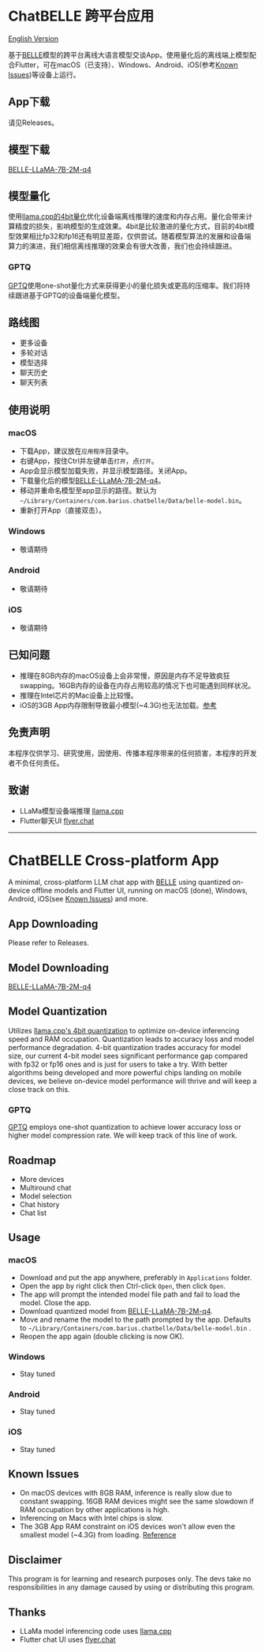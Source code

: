 # ChatBELLE 跨平台应用

[English Version](#ChatBelle-Cross-platform-Native-App)

基于[BELLE](https://github.com/LianjiaTech/BELLE)模型的跨平台离线大语言模型交谈App。使用量化后的离线端上模型配合Flutter，可在macOS（已支持）、Windows、Android、iOS(参考[Known Issues](#known-issues))等设备上运行。


## App下载
请见Releases。


## 模型下载
[BELLE-LLaMA-7B-2M-q4](https://huggingface.co/BelleGroup/BELLE-LLaMA-7B-2M-q4/resolve/main/belle-model.bin)


## 模型量化
使用[llama.cpp的4bit量化](https://github.com/ggerganov/llama.cpp)优化设备端离线推理的速度和内存占用。量化会带来计算精度的损失，影响模型的生成效果。4bit是比较激进的量化方式，目前的4bit模型效果相比fp32和fp16还有明显差距，仅供尝试。随着模型算法的发展和设备端算力的演进，我们相信离线推理的效果会有很大改善，我们也会持续跟进。

### GPTQ
[GPTQ](https://github.com/IST-DASLab/gptq)使用one-shot量化方式来获得更小的量化损失或更高的压缩率。我们将持续跟进基于GPTQ的设备端量化模型。


## 路线图
* 更多设备
* 多轮对话
* 模型选择
* 聊天历史
* 聊天列表


## 使用说明

### macOS
* 下载App，建议放在`应用程序`目录中。
* 右键App，按住Ctrl并左键单击`打开`，点`打开`。
* App会显示模型加载失败，并显示模型路径。关闭App。
* 下载量化后的模型[BELLE-LLaMA-7B-2M-q4](https://huggingface.co/BelleGroup/BELLE-LLaMA-7B-2M-q4/blob/main/belle-model.bin)。
* 移动并重命名模型至app显示的路径。默认为`~/Library/Containers/com.barius.chatbelle/Data/belle-model.bin`。
* 重新打开App（直接双击）。

### Windows
* 敬请期待

### Android
* 敬请期待

### iOS
* 敬请期待


## 已知问题
* 推理在8GB内存的macOS设备上会非常慢，原因是内存不足导致疯狂swapping。16GB内存的设备在内存占用较高的情况下也可能遇到同样状况。
* 推理在Intel芯片的Mac设备上比较慢。
* iOS的3GB App内存限制导致最小模型(~4.3G)也无法加载。[参考](https://github.com/mikeger/llama-ios)


## 免责声明
本程序仅供学习、研究使用，因使用、传播本程序带来的任何损害，本程序的开发者不负任何责任。


## 致谢
* LLaMa模型设备端推理 [llama.cpp](https://github.com/ggerganov/llama.cpp)
* Flutter聊天UI [flyer.chat](https://github.com/flyerhq/flutter_chat_ui)


***


# ChatBELLE Cross-platform App
A minimal, cross-platform LLM chat app with [BELLE](https://github.com/LianjiaTech/BELLE) using quantized on-device offline models and Flutter UI, running on macOS (done), Windows, Android, iOS(see [Known Issues](#known-issues)) and more.


## App Downloading
Please refer to Releases.


## Model Downloading
[BELLE-LLaMA-7B-2M-q4](https://huggingface.co/BelleGroup/BELLE-LLaMA-7B-2M-q4/resolve/main/belle-model.bin)


## Model Quantization
Utilizes [llama.cpp's 4bit quantization](https://github.com/ggerganov/llama.cpp) to optimize on-device inferencing speed and RAM occupation. Quantization leads to accuracy loss and model performance degradation. 4-bit quantization trades accuracy for model size, our current 4-bit model sees significant performance gap compared with fp32 or fp16 ones and is just for users to take a try. With better algorithms being developed and more powerful chips landing on mobile devices, we believe on-device model performance will thrive and will keep a close track on this.

### GPTQ
[GPTQ](https://github.com/IST-DASLab/gptq) employs one-shot quantization to achieve lower accuracy loss or higher model compression rate. We will keep track of this line of work.


## Roadmap
* More devices
* Multiround chat
* Model selection
* Chat history
* Chat list


## Usage

### macOS
* Download and put the app anywhere, preferably in `Applications` folder.
* Open the app by right click then Ctrl-click `Open`, then click `Open`.
* The app will prompt the intended model file path and fail to load the model. Close the app.
* Download quantized model from [BELLE-LLaMA-7B-2M-q4](https://huggingface.co/BelleGroup/BELLE-LLaMA-7B-2M-q4/blob/main/belle-model.bin).
* Move and rename the model to the path prompted by the app. Defaults to `~/Library/Containers/com.barius.chatbelle/Data/belle-model.bin` .
* Reopen the app again (double clicking is now OK).

### Windows
* Stay tuned

### Android
* Stay tuned

### iOS
* Stay tuned


## Known Issues
* On macOS devices with 8GB RAM, inference is really slow due to constant swapping. 16GB RAM devices might see the same slowdown if RAM occupation by other applications is high.
* Inferencing on Macs with Intel chips is slow.
* The 3GB App RAM constraint on iOS devices won't allow even the smallest model (~4.3G) from loading. [Reference](https://github.com/mikeger/llama-ios)


## Disclaimer
This program is for learning and research purposes only. The devs take no responsibilities in any damage caused by using or distributing this program.


## Thanks
* LLaMa model inferencing code uses [llama.cpp](https://github.com/ggerganov/llama.cpp)
* Flutter chat UI uses [flyer.chat](https://github.com/flyerhq/flutter_chat_ui)
